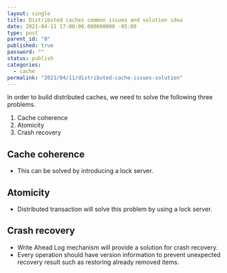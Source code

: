```yaml
---
layout: single
title: Distributed caches common issues and solution idea
date: 2021-04-11 17:00:00.000000000 -05:00
type: post
parent_id: "0"
published: true
password: ""
status: publish
categories:
  - cache
permalink: "2021/04/11/distributed-cache-issues-solution"
---
```

In order to build distributed caches, we need to solve the following three problems.

1. Cache coherence
2. Atomicity
3. Crash recovery

## Cache coherence
- This can be solved by introducing a lock server.

## Atomicity
- Distributed transaction will solve this problem by using a lock server.

## Crash recovery
- Write Ahead Log mechanism will provide a solution for crash recovery.
- Every operation should have version information to prevent unexpected recovery result such as restoring already removed items.
